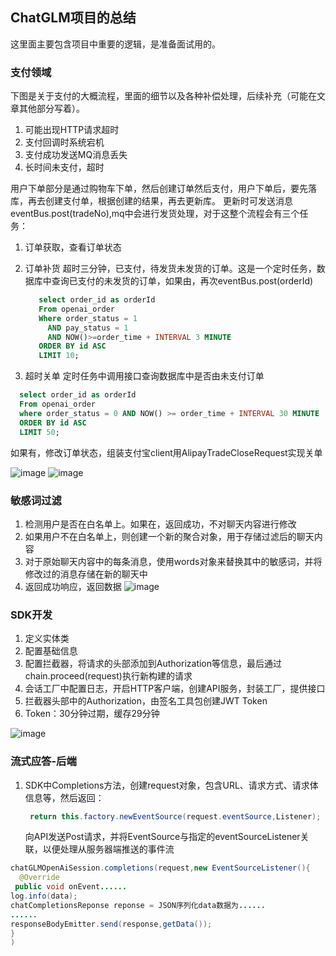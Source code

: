 ## ChatGLM项目的总结
这里面主要包含项目中重要的逻辑，是准备面试用的。
### 支付领域
下图是关于支付的大概流程，里面的细节以及各种补偿处理，后续补充（可能在文章其他部分写着）。
1. 可能出现HTTP请求超时
2. 支付回调时系统宕机
3. 支付成功发送MQ消息丢失
4. 长时间未支付，超时

用户下单部分是通过购物车下单，然后创建订单然后支付，用户下单后，要先落库，再去创建支付单，根据创建的结果，再去更新库。
更新时可发送消息eventBus.post(tradeNo),mq中会进行发货处理，对于这整个流程会有三个任务：
1. 订单获取，查看订单状态
2. 订单补货
  超时三分钟，已支付，待发货未发货的订单。这是一个定时任务，数据库中查询已支付的未发货的订单，如果由，再次eventBus.post(orderId)
   ```sql
      select order_id as orderId
      From openai_order
      Where order_status = 1
        AND pay_status = 1
        AND NOW()>=order_time + INTERVAL 3 MINUTE
      ORDER BY id ASC
      LIMIT 10;
   ```

4. 超时关单
定时任务中调用接口查询数据库中是否由未支付订单
```sql
  select order_id as orderId
  From openai_order
  where order_status = 0 AND NOW() >= order_time + INTERVAL 30 MINUTE
  ORDER BY id ASC
  LIMIT 50;
```
如果有，修改订单状态，组装支付宝client用AlipayTradeCloseRequest实现关单

![image](https://github.com/Halukisan/ProjectLearn/assets/102407304/d1496b51-9800-49ce-893f-b8a50e4491d1)
![image](https://github.com/Halukisan/ProjectLearn/assets/102407304/0e1c24aa-ef09-4936-be64-8afab75bb4a4)

### 敏感词过滤
1. 检测用户是否在白名单上。如果在，返回成功，不对聊天内容进行修改
2. 如果用户不在白名单上，则创建一个新的聚合对象，用于存储过滤后的聊天内容
3. 对于原始聊天内容中的每条消息，使用words对象来替换其中的敏感词，并将修改过的消息存储在新的聊天中
4. 返回成功响应，返回数据
![image](https://github.com/Halukisan/ProjectLearn/assets/102407304/4b6a01db-5aa4-44f8-9db8-050cdf554741)

### SDK开发
1. 定义实体类
2. 配置基础信息
3. 配置拦截器，将请求的头部添加到Authorization等信息，最后通过chain.proceed(request)执行新构建的请求
4. 会话工厂中配置日志，开启HTTP客户端，创建API服务，封装工厂，提供接口
5. 拦截器头部中的Authorization，由签名工具包创建JWT Token
6. Token：30分钟过期，缓存29分钟

![image](https://github.com/Halukisan/ProjectLearn/assets/102407304/bbfc9551-eac5-4345-b01f-99c48c367e46)

### 流式应答-后端
1. SDK中Completions方法，创建request对象，包含URL、请求方式、请求体信息等，然后返回：
   ```java
    return this.factory.newEventSource(request.eventSource,Listener);
   ```
   向API发送Post请求，并将EventSource与指定的eventSourceListener关联，以便处理从服务器端推送的事件流
```java
chatGLMOpenAiSession.completions(request,new EventSourceListener(){
  @Override
 public void onEvent......
log.info(data);
chatCompletionsReponse reponse = JSON序列化data数据为......
......
responseBodyEmitter.send(response,getData());
}
)
```
















